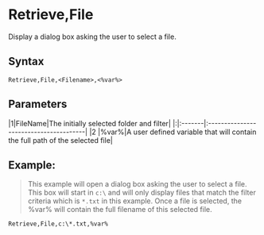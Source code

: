 # Retrieve,File #

Display a dialog box asking the user to select a file.

## Syntax ##
```
Retrieve,File,<Filename>,<%var%> 
```

## Parameters ##
|1|FileName|The initially selected folder and filter|
|:|:-------|:---------------------------------------|
|2 |%var%|A user defined variable that will contain the full path of the selected file|

## Example: ##
> This example will open a dialog box asking the user to select a file. This box will start in `c:\` and will only display files that match the filter criteria which is `*.txt` in this example. Once a file is selected, the %var% will contain the full filename of this selected file.
```
Retrieve,File,c:\*.txt,%var%
```